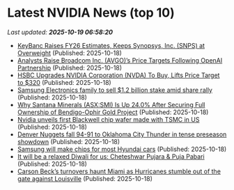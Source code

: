 # Latest NVIDIA News (top 10)
_Last updated: **2025-10-19 06:58:20**_

- [KeyBanc Raises FY26 Estimates, Keeps Synopsys, Inc. (SNPS) at Overweight](https://finance.yahoo.com/news/keybanc-raises-fy26-estimates-keeps-061306262.html) (Published: 2025-10-18)
- [Analysts Raise Broadcom Inc. (AVGO)’s Price Targets Following OpenAI Partnership](https://finance.yahoo.com/news/analysts-raise-broadcom-inc-avgo-055646954.html) (Published: 2025-10-18)
- [HSBC Upgrades NVIDIA Corporation (NVDA) To Buy, Lifts Price Target to $320](https://finance.yahoo.com/news/hsbc-upgrades-nvidia-corporation-nvda-054141044.html) (Published: 2025-10-18)
- [Samsung Electronics family to sell $1.2 billion stake amid share rally](https://www.thehindubusinessline.com/companies/samsung-electronics-family-to-sell-12-billion-stake-amid-share-rally/article70178186.ece) (Published: 2025-10-18)
- [Why Santana Minerals (ASX:SMI) Is Up 24.0% After Securing Full Ownership of Bendigo-Ophir Gold Project](https://finance.yahoo.com/news/why-santana-minerals-asx-smi-051229441.html) (Published: 2025-10-18)
- [Nvidia unveils first Blackwell chip wafer made with TSMC in US](https://biztoc.com/x/95ab7acd29f14910) (Published: 2025-10-18)
- [Denver Nuggets fall 94-91 to Oklahoma City Thunder in tense preseason showdown](https://timesofindia.indiatimes.com/sports/nba/top-stories/denver-nuggets-fall-94-91-to-oklahoma-city-thunder-in-tense-preseason-showdown/articleshow/124654485.cms) (Published: 2025-10-18)
- [Samsung will make chips for most Hyundai cars](https://www.sammobile.com/news/samsung-make-chips-hyundai-cars/) (Published: 2025-10-18)
- [It will be a relaxed Diwali for us: Cheteshwar Pujara & Puja Pabari](https://timesofindia.indiatimes.com/sports/cricket/news/it-will-be-a-relaxed-diwali-for-us-cheteshwar-pujara-puja-pabari/articleshow/124654413.cms) (Published: 2025-10-18)
- [Carson Beck’s turnovers haunt Miami as Hurricanes stumble out of the gate against Louisville](https://timesofindia.indiatimes.com/sports/nfl/news/carson-becks-turnovers-haunt-miami-as-hurricanes-stumble-out-of-the-gate-against-louisville/articleshow/124654365.cms) (Published: 2025-10-18)
